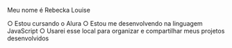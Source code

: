 Meu nome é Rebecka Louise

○ Estou cursando o Alura
○ Estou me desenvolvendo na linguagem JavaScript
○ Usarei esse local para organizar e compartilhar meus projetos desenvolvidos 
